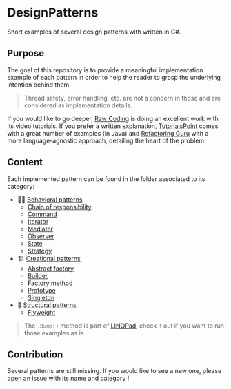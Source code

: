 # DesignPatterns

Short examples of several design patterns with written in C#.

## Purpose

The goal of this repository is to provide a meaningful implementation example of
each pattern in order to help the reader to grasp the underlying intention
behind them.

> Thread safety, error handling, etc. are not a concern in those and are
> considered as implementation details.

If you would like to go deeper, [Raw Coding](https://www.youtube.com/watch?v=xN7EFHU_rXA&list=PLOeFnOV9YBa4ary9fvCULLn7ohNKR6Ees)
is doing an excellent work with its video tutorials. If you prefer a written
explanation, [TutorialsPoint](https://www.tutorialspoint.com/design_pattern/)
comes with a great number of examples (in Java) and
[Refactoring Guru](https://refactoring.guru/design-patterns/catalog) with a more
language-agnostic approach, detailing the heart of the problem.

## Content

Each implemented pattern can be found in the folder associated to its category:

- 🏃‍♀️ [Behavioral patterns](./Behavioral)
  - [Chain of responsibility](./Behavioral/ChainOfResponsibility.cs)
  - [Command](./Behavioral/Command.cs)
  - [Iterator](./Behavioral/Iterator.cs)
  - [Mediator](./Behavioral/Mediator.cs)
  - [Observer](./Behavioral/Observer.cs)
  - [State](./Behavioral/State.cs)
  - [Strategy](./Behavioral/Strategy.cs)
- 🏗️ [Creational patterns](./Creational)
  - [Abstract factory](./Creational/AbstractFactory.cs)
  - [Builder](./Creational/Builder.cs)
  - [Factory method](./Creational/FactoryMethod.cs)
  - [Prototype](./Creational/Prototype.cs)
  - [Singleton](./Creational/Singleton.cs)
- 🧱 [Structural patterns](./Structural)
  - [Flyweight](./Structural/Flyweight.cs)

> The `.Dump()` method is part of [LINQPad](https://www.linqpad.net/), check it
> out if you want to run those examples as is

## Contribution

Several patterns are still missing. If you would like to see a new one, please
[open an issue](https://github.com/pBouillon/DesignPatterns/issues/new) with its
name and category !
